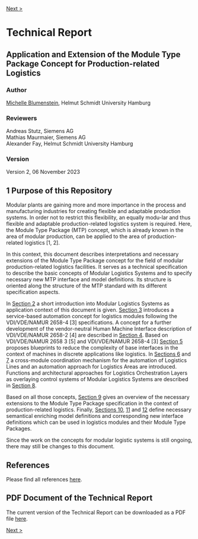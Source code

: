 [Next >](./02_Modular_Logistics_System/README.md)

# Technical Report
## Application and Extension of the Module Type Package Concept for Production-related Logistics

### Author
[Michelle Blumenstein](https://www.researchgate.net/profile/Michelle-Blumenstein), Helmut Schmidt University Hamburg

### Reviewers
Andreas Stutz, Siemens AG<br>
Mathias Maurmaier, Siemens AG<br> 
Alexander Fay, Helmut Schmidt University Hamburg<br>

### Version
Version 2, 06 November 2023

## 1 Purpose of this Repository
Modular plants are gaining more and more importance in the process and manufacturing industries for creating flexible and adaptable production systems. In order not to restrict this flexibility, an equally modu-lar and thus flexible and adaptable production-related logistics system is required. Here, the Module Type Package (MTP) concept, which is already known in the area of modular production, can be applied to the area of production-related logistics [1, 2].

In this context, this document describes interpretations and necessary extensions of the Module Type Package concept for the field of modular production-related logistics facilities. It serves as a technical specification to describe the basic concepts of Modular Logistics Systems and to specify necessary new MTP interface and model definitions. Its structure is oriented along the structure of the MTP standard with its different specification aspects.

In [Section 2](02_Modular_Logistics_System/README.md) a short introduction into Modular Logistics Systems as application context of this document is given. [Section 3](03_Logistics_Equipment_Assemblies/README.md) introduces a service-based automation concept for logistics modules following the VDI/VDE/NAMUR 2658-4 [3] specifications. A concept for a further development of the vendor-neutral Human Machine Interface description of VDI/VDE/NAMUR 2658-2 [4] are described in [Section 4](04_Logistics_HMI/README.md). Based on VDI/VDE/NAMUR 2658 3 [5] and VDI/VDE/NAMUR 2658-4 [3] [Section 5](05_Complexity_Reduction_of_Interfaces/README.md) proposes blueprints to reduce the complexity of base interfaces in the context of machines in discrete applications like logistics. In [Sections 6](06_Packaging_Line/README.md) and [7](07_Logistics_Area/README.md) a cross-module coordination mechanism for the automation of Logistics Lines and an automation approach for Logistics Areas are introduced. Functions and architectural approaches for Logistics Orchestration Layers as overlaying control systems of Modular Logistics Systems are described in [Section 8](08_Logistics_Orchestration_Layer/README.md).

Based on all those concepts, [Section 9](09_MTP_Enhancements/README.md) gives an overview of the necessary extensions to the Module Type Package specification in the context of production-related logistics. Finally, [Sections 10](10_Logistics_Aspect/README.md), [11](11_Choreography_Aspect/README.md) and [12](12_Transport_Aspect/README.md) define necessary semantical enriching model definitions and corresponding new interface definitions which can be used in logistics modules and their Module Type Packages.
  
Since the work on the concepts for modular logistic systems is still ongoing, there may still be changes to this document.

## References
Please find all references [here](13_References/README.md).

## PDF Document of the Technical Report
The current version of the Technical Report can be downloaded as a PDF file [here](Technical_Report_MTP_Logistics_v2_Submitted.pdf).


[Next >](./02_Modular_Logistics_System/README.md)